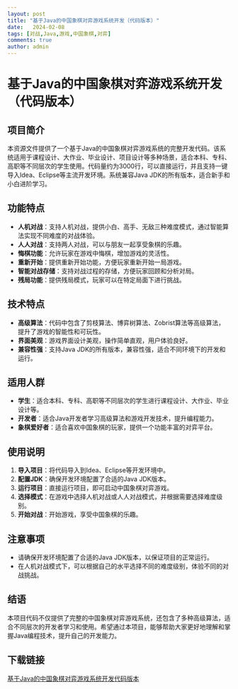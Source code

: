 ```yaml
---
layout: post
title: "基于Java的中国象棋对弈游戏系统开发（代码版本）"
date:   2024-02-08
tags: [对战,Java,游戏,中国象棋,对弈]
comments: true
author: admin
---
```

# 基于Java的中国象棋对弈游戏系统开发（代码版本）

## 项目简介

本资源文件提供了一个基于Java的中国象棋对弈游戏系统的完整开发代码。该系统适用于课程设计、大作业、毕业设计、项目设计等多种场景，适合本科、专科、高职等不同层次的学生使用。代码量约为3000行，可以直接运行，并且支持一键导入Idea、Eclipse等主流开发环境。系统兼容Java JDK的所有版本，适合新手和小白进阶学习。

## 功能特点

- **人机对战**：支持人机对战，提供小白、高手、无敌三种难度模式，通过智能算法实现不同难度的对战体验。
- **人人对战**：支持两人对战，可以与朋友一起享受象棋的乐趣。
- **悔棋功能**：允许玩家在游戏中悔棋，增加游戏的灵活性。
- **重新开始**：提供重新开始功能，方便玩家重新开始一局游戏。
- **智能对战存储**：支持对战过程的存储，方便玩家回顾和分析对局。
- **残局功能**：提供残局模式，玩家可以在特定局面下进行挑战。

## 技术特点

- **高级算法**：代码中包含了剪枝算法、博弈树算法、Zobrist算法等高级算法，提升了游戏的智能性和可玩性。
- **界面美观**：游戏界面设计美观，操作简单直观，用户体验良好。
- **兼容性强**：支持Java JDK的所有版本，兼容性强，适合不同环境下的开发和运行。

## 适用人群

- **学生**：适合本科、专科、高职等不同层次的学生进行课程设计、大作业、毕业设计等。
- **开发者**：适合Java开发者学习高级算法和游戏开发技术，提升编程能力。
- **象棋爱好者**：适合喜欢中国象棋的玩家，提供一个功能丰富的对弈平台。

## 使用说明

1. **导入项目**：将代码导入到Idea、Eclipse等开发环境中。
2. **配置JDK**：确保开发环境配置了合适的Java JDK版本。
3. **运行项目**：直接运行项目，即可启动中国象棋对弈游戏。
4. **选择模式**：在游戏中选择人机对战或人人对战模式，并根据需要选择难度级别。
5. **开始对战**：开始游戏，享受中国象棋的乐趣。

## 注意事项

- 请确保开发环境配置了合适的Java JDK版本，以保证项目的正常运行。
- 在人机对战模式下，可以根据自己的水平选择不同的难度级别，体验不同的对战挑战。

## 结语

本项目代码不仅提供了完整的中国象棋对弈游戏系统，还包含了多种高级算法，适合不同层次的开发者学习和使用。希望通过本项目，能够帮助大家更好地理解和掌握Java编程技术，提升自己的开发能力。

## 下载链接

[基于Java的中国象棋对弈游戏系统开发代码版本](https://pan.quark.cn/s/1de099c7dfcd)